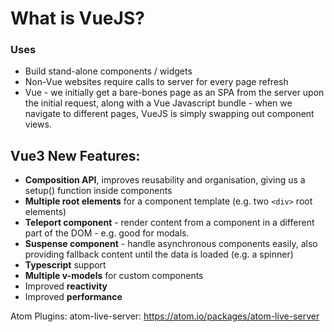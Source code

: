 # What is VueJS?

### Uses
- Build stand-alone components / widgets
- Non-Vue websites require calls to server for every page refresh
- Vue - we initially get a bare-bones page as an SPA from the server upon the initial request, along with a Vue Javascript bundle - when we navigate to different pages, VueJS is simply swapping out component views.


## Vue3 New Features:
- **Composition API**, improves reusability and organisation, giving us a setup() function inside components
- **Multiple root elements** for a component template (e.g. two `<div>` root elements)
- **Teleport component** - render content from a component in a different part of the DOM - e.g. good for modals.
- **Suspense component** - handle asynchronous components easily, also providing fallback content until the data is loaded (e.g. a spinner)
- **Typescript** support 
- **Multiple v-models** for custom components
- Improved **reactivity**
- Improved **performance**

Atom Plugins:
atom-live-server: https://atom.io/packages/atom-live-server




